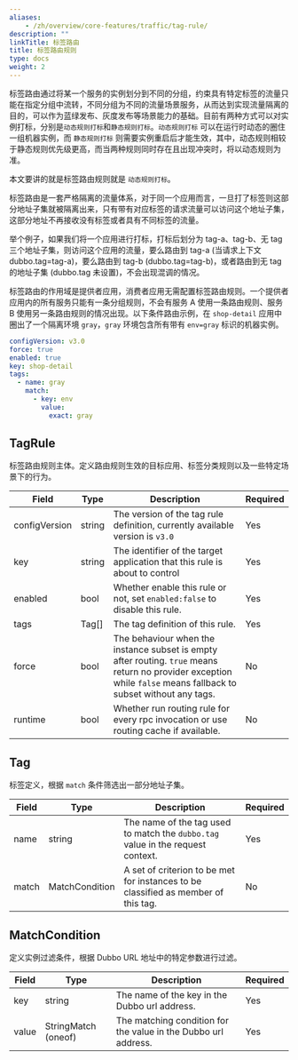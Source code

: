 ```yaml
---
aliases:
    - /zh/overview/core-features/traffic/tag-rule/
description: ""
linkTitle: 标签路由
title: 标签路由规则
type: docs
weight: 2
---
```




标签路由通过将某一个服务的实例划分到不同的分组，约束具有特定标签的流量只能在指定分组中流转，不同分组为不同的流量场景服务，从而达到实现流量隔离的目的，可以作为蓝绿发布、灰度发布等场景能力的基础。目前有两种方式可以对实例打标，分别是`动态规则打标`和`静态规则打标`。`动态规则打标` 可以在运行时动态的圈住一组机器实例，而 `静态规则打标` 则需要实例重启后才能生效，其中，动态规则相较于静态规则优先级更高，而当两种规则同时存在且出现冲突时，将以动态规则为准。

本文要讲的就是标签路由规则就是 `动态规则打标`。

标签路由是一套严格隔离的流量体系，对于同一个应用而言，一旦打了标签则这部分地址子集就被隔离出来，只有带有对应标签的请求流量可以访问这个地址子集，这部分地址不再接收没有标签或者具有不同标签的流量。

举个例子，如果我们将一个应用进行打标，打标后划分为 tag-a、tag-b、无 tag 三个地址子集，则访问这个应用的流量，要么路由到 tag-a (当请求上下文 dubbo.tag=tag-a)，要么路由到 tag-b (dubbo.tag=tag-b)，或者路由到无 tag 的地址子集 (dubbo.tag 未设置)，不会出现混调的情况。

标签路由的作用域是提供者应用，消费者应用无需配置标签路由规则。一个提供者应用内的所有服务只能有一条分组规则，不会有服务 A 使用一条路由规则、服务 B 使用另一条路由规则的情况出现。以下条件路由示例，在 `shop-detail` 应用中圈出了一个隔离环境 `gray`，`gray` 环境包含所有带有 `env=gray` 标识的机器实例。

```yaml
configVersion: v3.0
force: true
enabled: true
key: shop-detail
tags:
  - name: gray
    match:
      - key: env
        value:
          exact: gray
```
## TagRule
标签路由规则主体。定义路由规则生效的目标应用、标签分类规则以及一些特定场景下的行为。

| Field | Type | Description | Required |
| --- | --- | --- | --- |
| configVersion | string | The version of the tag rule definition, currently available version is `v3.0` | Yes |
| key | string | The identifier of the target application that this rule is about to control| Yes |
| enabled | bool | Whether enable this rule or not, set `enabled:false` to disable this rule. | Yes |
| tags | Tag[] | The tag definition of this rule. | Yes |
| force | bool | The behaviour when the instance subset is empty after routing. `true` means return no provider exception while `false` means fallback to subset without any tags. | No |
| runtime | bool | Whether run routing rule for every rpc invocation or use routing cache if available. | No |

## Tag
标签定义，根据 `match` 条件筛选出一部分地址子集。

| Field | Type | Description | Required |
| --- | --- | --- | --- |
| name | string | The name of the tag used to match the `dubbo.tag` value in the request context. | Yes |
| match | MatchCondition | A set of criterion to be met for instances to be classified as member of this tag.  | No |

## MatchCondition
定义实例过滤条件，根据 Dubbo URL 地址中的特定参数进行过滤。

| Field | Type | Description | Required |
| --- | --- | --- | --- |
| key | string | The name of the key in the Dubbo url address. | Yes |
| value | StringMatch (oneof) | The matching condition for the value in the Dubbo url address. | Yes |
